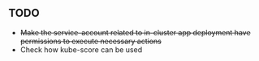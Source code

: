## TODO
* ~~Make the service-account related to in-cluster app deployment have permissions to execute necessary actions~~
* Check how kube-score can be used